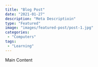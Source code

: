 ```yaml
---
title: "Blog Post"
date: "2021-01-27"
description: "Meta Descriptioin"
type: "Featured"
image: "images/featured-post/post-1.jpg"
categories:
 - "Computers"
tags:
 - "Learning"
---
```



Main Content
